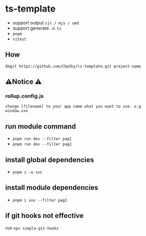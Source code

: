 # ts-template

- support output `cjs / mjs / umd`
- support generate `.d.ts`
- `pnpm`
- `vitest`

## How

`degit https://github.com/ChpShy/ts-template.git project-name`

## ⚠️Notice ⚠️

### rollup.config.js

`change [filename] to your app name what you want to use. e.g window.xxx`

## run module command

- `pnpm run dev --filter pag1`
- `pnpm run dev --filter pag2`

## install global dependencies

- `pnpm i -w xxx`

## install module dependencies

- `pnpm i xxx --filter pag1`

## if git hooks not effective

run `npx simple-git-hooks`
